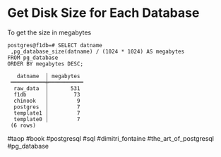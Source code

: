 # Get Disk Size for Each Database

To get the size in megabytes

```
postgres@f1db=# SELECT datname
 ,pg_database_size(datname) / (1024 * 1024) AS megabytes
FROM pg_database
ORDER BY megabytes DESC;

   datname  │ megabytes 
 ═══════════╪═══════════
  raw_data  │       531
  f1db      │        73
  chinook   │         9
  postgres  │         7
  template1 │         7
  template0 │         7
 (6 rows)
```

#taop
#book #postgresql #sql #dimitri_fontaine #the_art_of_postgresql #pg_database
